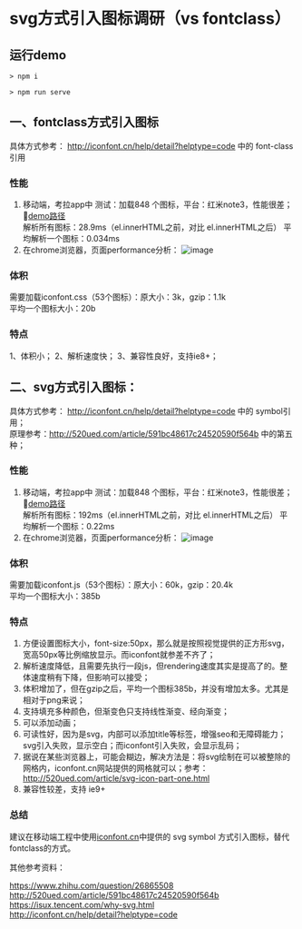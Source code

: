 # svg方式引入图标调研（vs fontclass）

## 运行demo

```
> npm i
```

```
> npm run serve
```


## 一、fontclass方式引入图标

具体方式参考：
http://iconfont.cn/help/detail?helptype=code 中的 font-class引用

### 性能

1. 移动端，考拉app中
测试：加载848 个图标，平台：红米note3，性能很差；  
[demo路径](http://localhost:3333/fontclass.html)   
解析所有图标：28.9ms（el.innerHTML之前，对比 el.innerHTML之后）
平均解析一个图标：0.034ms
2. 在chrome浏览器，页面performance分析：
![image](http://tianyn1990.github.io/resources/images/svg_vs_classfont.jpg)

### 体积

需要加载iconfont.css（53个图标）：原大小：3k，gzip：1.1k  
平均一个图标大小：20b

### 特点

1、体积小；
2、解析速度快；
3、兼容性良好，支持ie8+；

## 二、svg方式引入图标：

具体方式参考：
http://iconfont.cn/help/detail?helptype=code 中的 symbol引用；  
原理参考：http://520ued.com/article/591bc48617c24520590f564b 中的第五种；

### 性能
1. 移动端，考拉app中
测试：加载848 个图标，平台：红米note3，性能很差；  
[demo路径](http://localhost:3333/svg.html)   
解析所有图标：192ms（el.innerHTML之前，对比 el.innerHTML之后）
平均解析一个图标：0.22ms
2. 在chrome浏览器，页面performance分析：
![image](http://tianyn1990.github.io/resources/images/svg_vs_classfont2.jpg)

### 体积

需要加载iconfont.js（53个图标）：原大小：60k，gzip：20.4k  
平均一个图标大小：385b

### 特点

1. 方便设置图标大小，font-size:50px，那么就是按照视觉提供的正方形svg，宽高50px等比例缩放显示。而iconfont就参差不齐了；
2. 解析速度降低，且需要先执行一段js，但rendering速度其实是提高了的。整体速度稍有下降，但影响可以接受；
3. 体积增加了，但在gzip之后，平均一个图标385b，并没有增加太多。尤其是相对于png来说；
4. 支持填充多种颜色，但渐变色只支持线性渐变、经向渐变；
5. 可以添加动画；
6. 可读性好，因为是svg，内部可以添加title等标签，增强seo和无障碍能力；svg引入失败，显示空白；而iconfont引入失败，会显示乱码；
7. 据说在某些浏览器上，可能会糊边，解决方法是：将svg绘制在可以被整除的网格内，iconfont.cn网站提供的网格就可以；参考：http://520ued.com/article/svg-icon-part-one.html
8. 兼容性较差，支持 ie9+

### 总结

建议在移动端工程中使用[iconfont.cn](http://iconfont.cn)中提供的 svg symbol 方式引入图标，替代fontclass的方式。

其他参考资料：

https://www.zhihu.com/question/26865508  
http://520ued.com/article/591bc48617c24520590f564b  
https://isux.tencent.com/why-svg.html  
http://iconfont.cn/help/detail?helptype=code  
